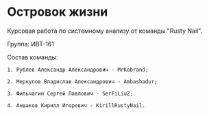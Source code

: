 # Островок жизни

Курсовая работа по системному анализу от команды "Rusty Nail".

Группа: ИВТ-161

Состав команды:


    1. Рублев Александр Александрович - MrKobrand;
    
    2. Меркулов Владислав Александрович - Ambashadur;
    
    3. Фильчагин Сергей Павлович - SerFiLiuZ;
    
    4. Аншаков Кирилл Игоревич - KirillRustyNail.
